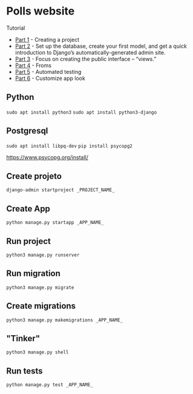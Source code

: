 # Polls website

Tutorial

- [Part 1](https://docs.djangoproject.com/en/4.0/intro/tutorial01/) - Creating a project
- [Part 2](https://docs.djangoproject.com/en/4.0/intro/tutorial02/) - Set up the database, create your first model, and get a quick introduction to Django’s automatically-generated admin site.
- [Part 3](https://docs.djangoproject.com/en/4.0/intro/tutorial03/) - Focus on creating the public interface – “views.”
- [Part 4](https://docs.djangoproject.com/en/4.0/intro/tutorial04/) - Froms
- [Part 5](https://docs.djangoproject.com/en/4.0/intro/tutorial05/) - Automated testing
- [Part 6](https://docs.djangoproject.com/en/4.0/intro/tutorial06/) - Customize app look

## Python

`sudo apt install python3`
`sudo apt install python3-django`

## Postgresql

`sudo apt install libpq-dev`
`pip install psycopg2`

https://www.psycopg.org/install/

## Create projeto

`django-admin startproject _PROJECT_NAME_`

## Create App

`python manage.py startapp _APP_NAME_`

## Run project

`python3 manage.py runserver`

## Run migration

`python3 manage.py migrate`

## Create migrations

`python3 manage.py makemigrations _APP_NAME_`

## "Tinker"

`python3 manage.py shell`

## Run tests

`python manage.py test _APP_NAME_`